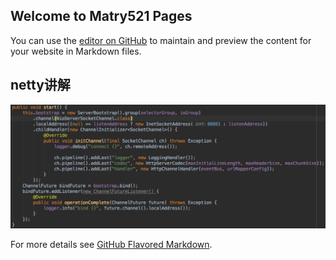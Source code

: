 ## Welcome to Matry521 Pages

You can use the [editor on GitHub](https://github.com/matry521/matry521.github.io/edit/master/README.md) to maintain and preview the content for your website in Markdown files.


## netty讲解

![Image](images/nettery.png)

For more details see [GitHub Flavored Markdown](https://guides.github.com/features/mastering-markdown/).